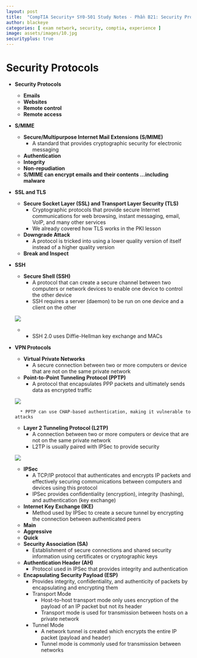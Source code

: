 ```yaml
---
layout: post
title:  "CompTIA Security+ SY0-501 Study Notes - Phần B21: Security Protocols"
author: blackeye
categories: [ exam network, security, comptia, experience ]
image: assets/images/10.jpg
securityplus: true
---
```


# Security Protocols
* **Security Protocols**
    * **Emails**
    * **Websites**
    * **Remote control**
    * **Remote access**

* **S/MIME**
    * **Secure/Multipurpose Internet Mail Extensions (S/MIME)**
        * A standard that provides cryptographic security for electronic messaging
    * **Authentication**
    * **Integrity**
    * **Non-repudiation**
    * **S/MIME can encrypt emails and their contents …including malware**

* **SSL and TLS**
    * **Secure Socket Layer (SSL) and Transport Layer Security (TLS)**
        * Cryptographic protocols that provide secure Internet communications for web browsing, instant messaging, email, VoIP, and many other services
        * We already covered how TLS works in the PKI lesson
    * **Downgrade Attack**
        * A protocol is tricked into using a lower quality version of itself instead of a higher quality version
    * **Break and Inspect**

* **SSH**
    * **Secure Shell (SSH)**
        * A protocol that can create a secure channel between two computers or network devices to enable one device to control the other device
        * SSH requires a server (daemon) to be run on one device and a client on the other

    ![]({{site.baseurl}}/assets/images/cs_plus/sp01.png)

    * 
        * SSH 2.0 uses Diffie-Hellman key exchange and MACs

* **VPN Protocols**
    * **Virtual Private Networks**
        * A secure connection between two or more computers or device that are not on the same private network
    * **Point-to-Point Tunneling Protocol (PPTP)**
        * A protocol that encapsulates PPP packets and ultimately sends data as encrypted traffic

    ![]({{site.baseurl}}/assets/images/cs_plus/sp02.png)

        * PPTP can use CHAP-based authentication, making it vulnerable to attacks
    * **Layer 2 Tunneling Protocol (L2TP)**
        * A connection between two or more computers or device that are not on the same private network
        * L2TP is usually paired with IPSec to provide security

    ![]({{site.baseurl}}/assets/images/cs_plus_sp03.png)

    * **IPSec**
        * A TCP/IP protocol that authenticates and encrypts IP packets and effectively securing communications between computers and devices using this protocol
        * IPSec provides confidentiality (encryption), integrity (hashing), and authentication (key exchange)
    * **Internet Key Exchange (IKE)**
        * Method used by IPSec to create a secure tunnel by encrypting the connection between authenticated peers
    * **Main**
    * **Aggressive**
    * **Quick**
    * **Security Association (SA)**
        * Establishment of secure connections and shared security information using certificates or cryptographic keys
    * **Authentication Header (AH)**
        * Protocol used in IPSec that provides integrity and authentication
    * **Encapsulating Security Payload (ESP)**
        * Provides integrity, confidentiality, and authenticity of packets by encapsulating and encrypting them
        * Transport Mode
            * Host-to-host transport mode only uses encryption of the payload of an IP packet but not its header
            * Transport mode is used for transmission between hosts on a private network
        * Tunnel Mode
            * A network tunnel is created which encrypts the entire IP packet (payload and header)
            * Tunnel mode is commonly used for transmission between networks